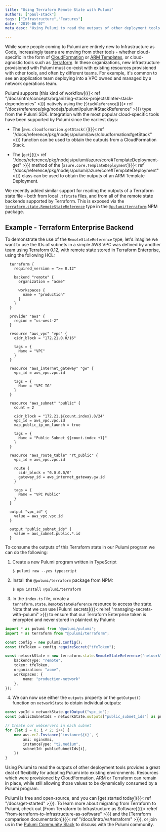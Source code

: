 ```yaml
---
title: "Using Terraform Remote State with Pulumi"
authors: ["paul-stack"]
tags: ["Infrastructure","Features"]
date: "2019-06-07"
meta_desc: "Using Pulumi to read the outputs of other deployment tools provides a great deal of flexibility for adopting Pulumi into existing environments. Resources which were provisioned by CloudFormation, ARM or Terraform can remain in place, while still allowing those values to be dynamically consumed by a Pulumi program."

---
```


While some people coming to Pulumi are entirely new to Infrastructure as
Code, increasingly teams are moving from other tools - whether
cloud-specific in the form of
[CloudFormation](https://aws.amazon.com/cloudformation/) or
[ARM Templates](https://docs.microsoft.com/en-us/azure/azure-resource-manager/),
or cloud-agnostic tools such as [Terraform](https://terraform.io). In
these organizations, new infrastructure provisioned with Pulumi must
co-exist with existing resources provisioned with other tools, and often
by different teams. For example, it's common to see an application team
deploying into a VPC owned and managed by a network operations team.

Pulumi supports
[this kind of workflow]({{< ref "/docs/intro/concepts/organizing-stacks-projects#inter-stack-dependencies" >}})
natively using the [`StackReference`]({{< ref "/docs/reference/pkg/nodejs/pulumi/pulumi#StackReference" >}})
type from the Pulumi SDK. Integration with the most popular
cloud-specific tools have been supported by Pulumi since the earliest
days:

- The [`aws.cloudformation.getStack()`]({{< ref "/docs/reference/pkg/nodejs/pulumi/aws/cloudformation#getStack" >}})
  function can be used to obtain the outputs from a CloudFormation
  Stack.

- The [`get`]({{< ref "/docs/reference/pkg/nodejs/pulumi/azure/core#TemplateDeployment-get" >}})
  method of the
  [`azure.core.TemplateDeployment`]({{< ref "/docs/reference/pkg/nodejs/pulumi/azure/core#TemplateDeployment" >}})
  class can be used to obtain the outputs of an ARM Template Deployment.

We recently added similar support for reading the outputs of a Terraform
state file - both from local `.tfstate` files, and from all of the
remote state backends supported by Terraform. This is exposed via the
[`terraform.state.RemoteStateReference`](https://www.pulumi.com/docs/reference/pkg/nodejs/pulumi/terraform/state/#RemoteStateReference) type in the
[`@pulumi/terraform`](https://www.npmjs.com/package/@pulumi/terraform)
NPM package.
<!--more-->

## Example - Terraform Enterprise Backend

To demonstrate the use of the `RemoteStateReference` type, let's imagine
we want to use the IDs of subnets in a simple AWS VPC was defined by
another team using Terraform 0.12, with remote state stored in Terraform
Enterprise, using the following HCL:

```
  terraform {
    required_version = ">= 0.12"

    backend "remote" {
      organization = "acme"

      workspaces {
        name = "production"
      }
    }
  }

  provider "aws" {
    region = "us-west-2"
  }

  resource "aws_vpc" "vpc" {
    cidr_block = "172.21.0.0/16"

    tags = {
      Name = "VPC"
    }
  }

  resource "aws_internet_gateway" "gw" {
    vpc_id = aws_vpc.vpc.id

    tags = {
      Name = "VPC IG"
    }
  }

  resource "aws_subnet" "public" {
    count = 2

    cidr_block = "172.21.${count.index}.0/24"
    vpc_id = aws_vpc.vpc.id
    map_public_ip_on_launch = true

    tags = {
      Name = "Public Subnet ${count.index +1}"
    }
  }

  resource "aws_route_table" "rt_public" {
    vpc_id = aws_vpc.vpc.id

    route {
      cidr_block = "0.0.0.0/0"
      gateway_id = aws_internet_gateway.gw.id
    }

    tags = {
      Name = "VPC Public"
    }
  }

  output "vpc_id" {
    value = aws_vpc.vpc.id
  }

  output "public_subnet_ids" {
    value = aws_subnet.public.*.id
  }
```

To consume the outputs of this Terraform state in our Pulumi program we
can do the following:

1.  Create a new Pulumi program written in TypeScript

        $ pulumi new --yes typescript

2.  Install the `@pulumi/terraform` package from NPM:

        $ npm install @pulumi/terraform

3.  In the `index.ts` file, create a
    `terraform.state.RemoteStateReference` resource to access the state.
    Note that we can use [Pulumi
    secrets]({{< relref "managing-secrets-with-pulumi" >}})
    to ensure that our Terraform Enterprise token is encrypted and never
    stored in plaintext by Pulumi:

```typescript
import * as pulumi from "@pulumi/pulumi";
import * as terraform from "@pulumi/terraform";

const config = new pulumi.Config();
const tfeToken = config.requireSecret("tfeToken");

const networkState = new terraform.state.RemoteStateReference("network", {
    backendType: "remote",
    token: tfeToken,
    organization: "acme",
    workspaces: {
        name: "production-network"
    },
});
```

4.  We can now use either the `outputs` property or the `getOutput()`
    function on `networkState` to obtain individual outputs:

```typescript
const vpcId = networkState.getOutput("vpc_id");
const publicSubnetIds = networkState.outputs["public_subnet_ids"] as pulumi.Output<string[]>;

// Create our webservers in each subnet
for (let i = 0; i < 2; i++) {
    new aws.ec2.Instance(`instance${i}`, {
        ami: nginxAmi,
        instanceType: "t2.medium",
        subnetId: publicSubnetIds[i],
    })
}
```

Using Pulumi to read the outputs of other deployment tools provides a
great deal of flexibility for adopting Pulumi into existing
environments. Resources which were provisioned by CloudFormation, ARM or
Terraform can remain in place, while still allowing those values to be
dynamically consumed by a Pulumi program.

Pulumi is free and open-source, and you can [get started today]({{< ref "/docs/get-started" >}}).
To learn more about migrating
from Terraform to Pulumi, check out
[From Terraform to Infrastructure as Software]({{< relref "from-terraform-to-infrastructure-as-software" >}})
and the [Terraform comparison documentation]({{< ref "/docs/intro/vs/terraform" >}}), or join us in
the [Pulumi Community Slack](https://slack.pulumi.com/) to discuss with
the Pulumi community.
